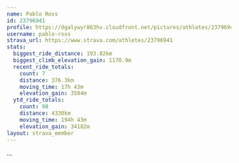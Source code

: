 ```yaml
---
name: Pablo Ross
id: 23796941
profile: https://dgalywyr863hv.cloudfront.net/pictures/athletes/23796941/14615399/1/large.jpg
username: pablo-ross
strava_url: https://www.strava.com/athletes/23796941
stats:
  biggest_ride_distance: 193.82km
  biggest_climb_elevation_gain: 1170.9m
  recent_ride_totals:
    count: 7
    distance: 376.3km
    moving_time: 17h 43m
    elevation_gain: 3504m
  ytd_ride_totals:
    count: 98
    distance: 4330km
    moving_time: 194h 43m
    elevation_gain: 34182m
layout: strava_member
--- 
```

...
